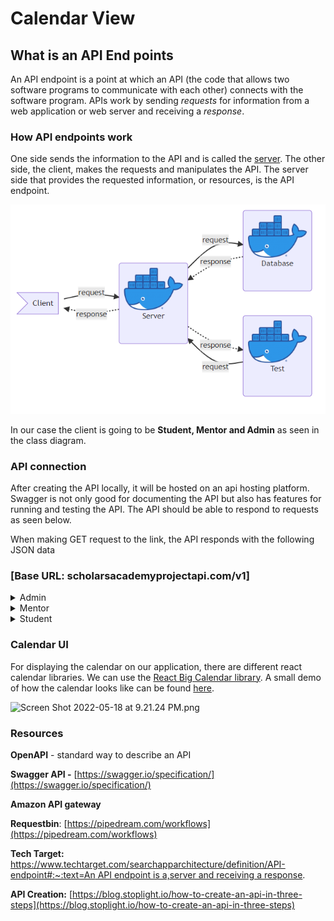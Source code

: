 # Calendar View

## What is an API End points

An API endpoint is a point at which an API (the code that allows two software programs to communicate with each other) connects with the software program. APIs work by sending *requests*
for information from a web application or web server and receiving a *response*.

### **How API endpoints work**

One side sends the information to the API and is called the [server](https://www.techtarget.com/searchnetworking/definition/client-server). The other side, the client, makes the requests and manipulates the API. The server side that provides the requested information, or resources, is the API endpoint.

![Project container structure](/Doc/img/projectContainersSetup.PNG)

In our case the client is going to be **Student, Mentor and Admin** as seen in the class diagram.

### API connection

After creating the API locally, it will be hosted on an api hosting platform. Swagger is not only good for documenting the API but also has features for running and testing the API. The API should be able to respond to requests as seen below.

When making GET request to the link, the API responds with the following JSON data

### [Base URL: scholarsacademyprojectapi.com/v1]

<details>
<summary>Admin</summary>

<details>

<summary>
GET       /admin/login       Logs admin into the system
</summary>

### Parameters

| Name | Description |
| ---- | ----------- |
| username(required)
string | The user name used for login |
| password(required)
string | The password used for login |

### Responses

| Code | Description               |
| ---- | ------------------------- |
| 200  | Successful Operation      |
| 400  | Invalid username/password |

```json
{
    "code": 200,
    "request": "admin_login",
    "message": "Successfully Logged In!"
}
```

```json
{
    "code": 400,
    "request": "admin_login",
    "message": "Invalid username or password. Please check try again"
}
```

</details>
<details>
<summary>
GET       /admin/getCalendarView       Gets the Calendar data
</summary>

### Parameters

    No Parameters needed.

### Responses

| Code | Description          |
| ---- | -------------------- |
| 200  | Successful Operation |

```json
{
    "name":"Dinaol Tadesse",
     "courses":{"csc 118","calculus"},
     "calendar": {
    { 
     ["Tuesday","Thursday"],
              "startTime":"00:12:00",
              "endTime":"00:13:00"
   },
           { 
      ["Monday","Wednesday"],
              "startTime":"00:07:00",
              "endTime":"00:09:00"
  }
 }
}
```

</details>

<details>
<summary>
POST     /admin/addMentor       Adds New Mentor to Database
</summary>

### Parameters

| Name | Description |
| ---- | ----------- |
| body(required)
object | New Mentor Object. |

Example body value:

```json
{         
    "name":"Dinaol Tadesse",
     "courses":{"csc 118","calculus"},
     "calendar": { 
   { 
    ["Tuesday","Thursday"],
            "startTime":"00:12:00",
            "endTime":"00:13:00"
  },
        { 
   ["Monday","Wednesday"],
            "startTime":"00:07:00",
            "endTime":"00:09:00"
  }
 }
}
```

### Responses

| Code | Description               |
| ---- | ------------------------- |
| 200  | Successful Operation      |
| 400  | Invalid Schedule supplied |

</details>

<details>
<summary>
PUT       /admin/changeSchedule       Updates the Schedule of Existing Mentor
</summary>

### Parameters

| Name | Description |
| ---- | ----------- |
| jNumber(required)
Int | The J number of the Mentor User |
| body(required)
object | Updated user Object. |

Example body value:

```json
{        
    "name":"Dinaol Tadesse",
    "courses":{"CSC 118","Data Structures"},
    "calendar": { 
  { 
   ["Tuesday","Thursday"],
            "startTime":"00:12:00",
            "endTime":"00:13:00"
  },
        { 
   ["Monday","Wednesday"],
            "startTime":"00:07:00",
            "endTime":"00:09:00"
  }
 }
}
```

### Responses

| Code | Description               |
| ---- | ------------------------- |
| 200  | Successful Operation      |
| 400  | Invalid Schedule supplied |

</details>

<details>
<summary>
GET       /admin/logout       Logs out the admin
</summary>

### Parameters

No Parameters needed.

### Responses

| Code | Description          |
| ---- | -------------------- |
| 200  | Successful Operation |

```json
{
    "code": 200,
    "request": "admin_logout",
    "message": "Logged Out"
}
```

</details>

</details>

<details>
<summary>Mentor</summary>

<details>
<summary>
GET       /mentor/login       Logs Mentor into the system
    </summary>

### Parameters

| Name | Description |
| ---- | ----------- |
| username(required)
string | The user name used for login |
| password(required)
string | The password used for login |

### Responses

| Code | Description               |
| ---- | ------------------------- |
| 200  | Successful Operation      |
| 400  | Invalid username/password |

```json
{
    "code": 200,
    "request": "mentor_login",
    "message": "Successfully Logged In!"
}
```

```json
{
    "code": 400,
    "request": "mentor_login",
    "message": "Invalid username or password. Please check try again"
}
```

</details>
<details>

<summary>
GET       /mentor/getCalendarView       Gets the Calendar data
</summary>

### Parameters

No Parameters needed.

### Responses

| Code | Description          |
| ---- | -------------------- |
| 200  | Successful Operation |

```json
{         
    "name":"Dinaol Tadesse",
    "courses":{"csc 118","calculus"},
    "calendar": { 
  { 
   ["Tuesday","Thursday"],
             "startTime":"00:12:00",
             "endTime":"00:13:00"
  },
           { 
      ["Monday","Wednesday"],
              "startTime":"00:07:00",
              "endTime":"00:09:00"
   }
 }
}
```

</details>

<details>
<summary>
PUT       /mentor/changeSchedule       Updates Schedule of the Mentor
</summary>

### Parameters

| Name | Description |
| ---- | ----------- |
| body(required)
object | Updated user Object. |

Example body value:

```json
{        
    "name":"Dinaol Tadesse",
     "courses":{"csc 118","calculus"},
     "calendar": { 
   { 
    ["Tuesday","Thursday"],
             "startTime":"00:12:00",
              "endTime":"00:13:00"
  },
        { 
      ["Monday","Wednesday"],
            "startTime":"00:07:00",
            "endTime":"00:09:00"
  }
 }
}
```

### Responses

| Code | Description               |
| ---- | ------------------------- |
| 200  | Successful Operation      |
| 400  | Invalid Schedule supplied |

</details>

<details>
<summary>
GET       /mentor/logout       Logs out the Mentor
</summary>  

### Parameters

No Parameters needed.

### Responses

| Code | Description          |
| ---- | -------------------- |
| 200  | Successful Operation |

```json
{
    "code": 200,
    "request": "mentor_logout",
    "message": "Logged Out"
}
```

</details>

</details>

<details>
<summary>
Student
</summary>
<details>
<summary>
GET       /student/login       Logs Student into the system
</summary>

### Parameters

| Name | Description |
| ---- | ----------- |
| username(required)
string | The user name used for login |
| password(required)
string | The password used for login |

### Responses

| Code | Description               |
| ---- | ------------------------- |
| 200  | Successful Operation!     |
| 400  | Invalid username/password |

```json
{
    "code": 200,
    "request": "student_login",
    "message": "Successfully Logged In!"
}
```

```json
{
    "code": 400,
    "request": "student_login",
    "message": "Invalid username or password. Please check try again"
}
```

</details>

<details>
<summary>
GET       /student/getCalendarView       Gets the Calendar Data.
</summary>

### Parameters

No Parameters needed.

### Responses

| Code | Description          |
| ---- | -------------------- |
| 200  | Successful Operation |

```json
{         
    "name":"Dinaol Tadesse",
    "courses":{"csc 118","calculus"},
    "calendar": 
  { 
   { 
    ["Tuesday","Thursday"],
            "startTime":"00:12:00",
            "endTime":"00:13:00"
   },
           { 
      ["Monday","Wednesday"],
            "startTime":"00:07:00",
            "endTime":"00:09:00"
   }
 }
}
```

</details>

<details>
<summary>
POST       /student/scheduleEvent       create appointment with Mentor
</summary>

### Parameters

| Name | Description |
| ---- | ----------- |
| body(required)
object | New event object. |

Example body value:

```json
{
    "eventId": 12,
    "mentorName": "Dinaol Tadesse",
    "studentName": "Amber Heard",
    "startDate": "2022-05-23 T21:15:23",
    "endDate": "2022-05-23 T22:15:23"
}
```

### Responses

| Code | Description            |
| ---- | ---------------------- |
| 200  | Successful Operation   |
| 400  | Invalid Event supplied |
| 404  | Event not found        |

</details>
<details>
<summary>
GET       /student/logout       Logs out the Student
</summary>

### Parameters

No Parameters needed.

### Responses

| Code | Description          |
| ---- | -------------------- |
| 200  | Successful Operation |

```json
{
    "code": 200,
    "request": "Student_logout",
    "message": "Logged Out"
}
```

</details>
</details>

### Calendar UI

For displaying the calendar on our application, there are different react calendar libraries. We can use the [React Big Calendar library](https://github.com/jquense/react-big-calendar). A small demo of how the calendar looks like can be found [here](https://jquense.github.io/react-big-calendar/examples/index.html?path=/story/about-big-calendar--page).

![Screen Shot 2022-05-18 at 9.21.24 PM.png](https://user-images.githubusercontent.com/32272045/169191267-b8572369-bd86-4794-ae0f-6da53c1bf57c.png)

### Resources

**OpenAPI** - standard way to describe an API

**Swagger API -** [https://swagger.io/specification/](https://swagger.io/specification/)

**Amazon API gateway**

**Requestbin**: [https://pipedream.com/workflows](https://pipedream.com/workflows)

**Tech Target:** [https://www.techtarget.com/searchapparchitecture/definition/API-endpoint#:~:text=An API endpoint is a,server and receiving a response](https://www.techtarget.com/searchapparchitecture/definition/API-endpoint#:~:text=An%20API%20endpoint%20is%20a,server%20and%20receiving%20a%20response).

**API Creation:** [https://blog.stoplight.io/how-to-create-an-api-in-three-steps](https://blog.stoplight.io/how-to-create-an-api-in-three-steps)
